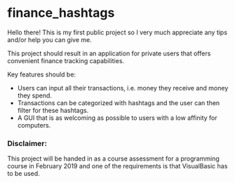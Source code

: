 # finance_hashtags

Hello there! This is my first public project so I very much appreciate any tips and/or help you can give me.

This project should result in an application for private users that offers convenient finance tracking capabilities.

Key features should be:
+ Users can input all their transactions, i.e. money they receive and money they spend.
+ Transactions can be categorized with hashtags and the user can then filter for these hashtags.
+ A GUI that is as welcoming as possible to users with a low affinity for computers.

### Disclaimer:
This project will be handed in as a course assessment for a programming course in February 2019 and one of the requirements is that
VisualBasic has to be used.
